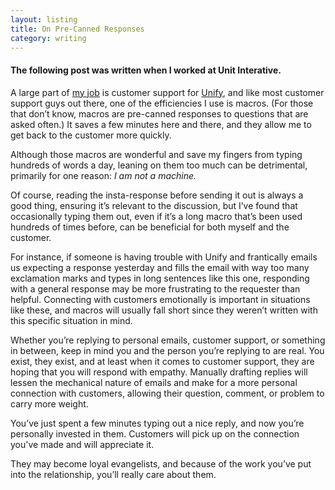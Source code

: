 ```yaml
---
layout: listing
title: On Pre-Canned Responses
category: writing
---
```


#### The following post was written when I worked at Unit Interative.

A large part of <a href="http://unitinteractive.com">my job</a> is customer support for <a href="http://unify.unitinteractive.com">Unify</a>, and like most customer support guys out there, one of the efficiencies I use is macros. (For those that don&rsquo;t know, macros are pre-canned responses to questions that are asked often.) It saves a few minutes here and there, and they allow me to get back to the customer more quickly.

Although those macros are wonderful and save my fingers from typing hundreds of words a day, leaning on them too much can be detrimental, primarily for one reason: <em>I am not a machine.</em>

Of course, reading the insta-response before sending it out is always a good thing, ensuring it&rsquo;s relevant to the discussion, but I&rsquo;ve found that occasionally typing them out, even if it&rsquo;s a long macro that&rsquo;s been used hundreds of times before, can be beneficial for both myself and the customer.

For instance, if someone is having trouble with Unify and frantically emails us expecting a response yesterday and fills the email with way too many exclamation marks and types in long sentences like this one, responding with a general response may be more frustrating to the requester than helpful. Connecting with customers emotionally is important in situations like these, and macros will usually fall short since they weren&rsquo;t written with this specific situation in mind.
 
 Whether you&rsquo;re replying to personal emails, customer support, or something in between, keep in mind you and the person you&rsquo;re replying to are real. You exist, they exist, and at least when it comes to customer support, they are hoping that you will respond with empathy. Manually drafting replies will lessen the mechanical nature of emails and make for a more personal connection with customers, allowing their question, comment, or problem to carry more weight.

You&rsquo;ve just spent a few minutes typing out a nice reply, and now you&rsquo;re personally invested in them. Customers will pick up on the connection you've made and will appreciate it. 

They may become loyal evangelists, and because of the work you&rsquo;ve put into the relationship, you&rsquo;ll really care about them.
